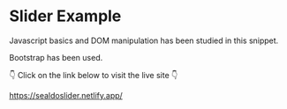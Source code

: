 # Slider Example

Javascript basics and DOM manipulation has been studied in this snippet.

Bootstrap has been used.

👇 Click on the link below to visit the live site 👇

https://sealdoslider.netlify.app/
